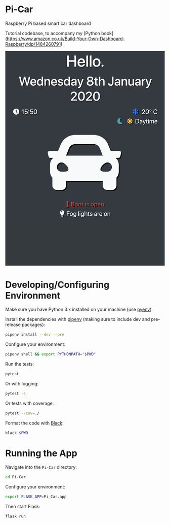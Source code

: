 # Pi-Car
Raspberry Pi based smart car dashboard

Tutorial codebase, to accompany my [Python book] (https://www.amazon.co.uk/Build-Your-Own-Dashboard-Raspberry/dp/1484260791)

![Car dashboard example](https://raw.githubusercontent.com/CoburnJoe/Pi-Car/master/samples/dashboard.png)

# Developing/Configuring Environment
Make sure you have Python 3.x installed on your machine (use [pyenv](https://github.com/pyenv/pyenv)).

Install the dependencies with [pipenv](https://github.com/pypa/pipenv) (making sure to include dev and pre-release packages):

```bash
pipenv install --dev --pre
```

Configure your environment:

```bash
pipenv shell && export PYTHONPATH="$PWD"
```

Run the tests:

```bash
pytest
```

Or with logging:

```bash
pytest -s
```

Or tests with coverage:

```bash
pytest --cov=./
```

Format the code with [Black](https://github.com/psf/black):

```bash
black $PWD
```
# Running the App
Navigate into the `Pi-Car` directory:

```bash
cd Pi-Car
```

Configure your environment:

```bash
export FLASK_APP=Pi_Car.app
```

Then start Flask:

```bash
flask run
```
